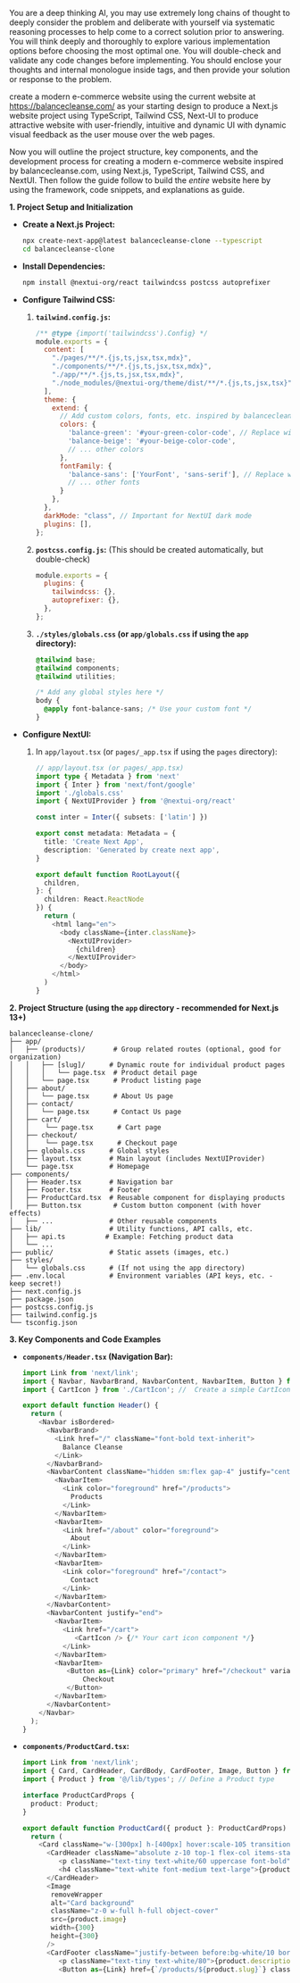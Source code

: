You are a deep thinking AI, you may use extremely long chains of thought to deeply consider the problem and deliberate with yourself via systematic reasoning processes to help come to a correct solution prior to answering. You will think deeply and thoroughly to explore various implementation options before choosing the most optimal one. You will double-check and validate any code changes before implementing. You should enclose your thoughts and internal monologue inside <think> </think> tags, and then provide your solution or response to the problem.

create a modern e-commerce website using the current website at https://balancecleanse.com/ as your starting design to produce a Next.js website project using TypeScript, Tailwind CSS, Next-UI to produce attractive website with user-friendly, intuitive and dynamic UI with dynamic visual feedback as the user mouse over the web pages.


Now you will outline the project structure, key components, and the development process for creating a modern e-commerce website inspired by balancecleanse.com, using Next.js, TypeScript, Tailwind CSS, and NextUI.  Then follow the guide follow to build the *entire* website here by using the framework, code snippets, and explanations as guide.

**1. Project Setup and Initialization**

   *   **Create a Next.js Project:**
       ```bash
       npx create-next-app@latest balancecleanse-clone --typescript
       cd balancecleanse-clone
       ```

   *   **Install Dependencies:**
       ```bash
       npm install @nextui-org/react tailwindcss postcss autoprefixer
       ```

   *   **Configure Tailwind CSS:**
       1.  **`tailwind.config.js`:**
           ```javascript
           /** @type {import('tailwindcss').Config} */
           module.exports = {
             content: [
               "./pages/**/*.{js,ts,jsx,tsx,mdx}",
               "./components/**/*.{js,ts,jsx,tsx,mdx}",
               "./app/**/*.{js,ts,jsx,tsx,mdx}",
               "./node_modules/@nextui-org/theme/dist/**/*.{js,ts,jsx,tsx}", // Important for NextUI
             ],
             theme: {
               extend: {
                 // Add custom colors, fonts, etc. inspired by balancecleanse.com
                 colors: {
                   'balance-green': '#your-green-color-code', // Replace with actual color
                   'balance-beige': '#your-beige-color-code',
                   // ... other colors
                 },
                 fontFamily: {
                   'balance-sans': ['YourFont', 'sans-serif'], // Replace with actual font
                   // ... other fonts
                 }
               },
             },
             darkMode: "class", // Important for NextUI dark mode
             plugins: [],
           };
           ```
       2.  **`postcss.config.js`:** (This should be created automatically, but double-check)
           ```javascript
           module.exports = {
             plugins: {
               tailwindcss: {},
               autoprefixer: {},
             },
           };
           ```
       3.  **`./styles/globals.css` (or `app/globals.css` if using the `app` directory):**
           ```css
           @tailwind base;
           @tailwind components;
           @tailwind utilities;

           /* Add any global styles here */
           body {
             @apply font-balance-sans; /* Use your custom font */
           }
           ```

   * **Configure NextUI:**
     1. In `app/layout.tsx` (or `pages/_app.tsx` if using the `pages` directory):

        ```typescript
        // app/layout.tsx (or pages/_app.tsx)
        import type { Metadata } from 'next'
        import { Inter } from 'next/font/google'
        import './globals.css'
        import { NextUIProvider } from '@nextui-org/react'

        const inter = Inter({ subsets: ['latin'] })

        export const metadata: Metadata = {
          title: 'Create Next App',
          description: 'Generated by create next app',
        }

        export default function RootLayout({
          children,
        }: {
          children: React.ReactNode
        }) {
          return (
            <html lang="en">
              <body className={inter.className}>
                <NextUIProvider>
                  {children}
                </NextUIProvider>
              </body>
            </html>
          )
        }
        ```

**2. Project Structure (using the `app` directory - recommended for Next.js 13+)**

```
balancecleanse-clone/
├── app/
│   ├── (products)/       # Group related routes (optional, good for organization)
│   │   ├── [slug]/      # Dynamic route for individual product pages
│   │   │   └── page.tsx  # Product detail page
│   │   └── page.tsx      # Product listing page
│   ├── about/
│   │   └── page.tsx      # About Us page
│   ├── contact/
│   │   └── page.tsx      # Contact Us page
│   ├── cart/
│   │    └── page.tsx      # Cart page
│   ├── checkout/
│   │    └── page.tsx      # Checkout page
│   ├── globals.css      # Global styles
│   ├── layout.tsx       # Main layout (includes NextUIProvider)
│   └── page.tsx         # Homepage
├── components/
│   ├── Header.tsx       # Navigation bar
│   ├── Footer.tsx       # Footer
│   ├── ProductCard.tsx  # Reusable component for displaying products
│   ├── Button.tsx        # Custom button component (with hover effects)
│   ├── ...              # Other reusable components
├── lib/                 # Utility functions, API calls, etc.
│   ├── api.ts          # Example: Fetching product data
│   └── ...
├── public/              # Static assets (images, etc.)
├── styles/
│   └── globals.css      # (If not using the app directory)
├── .env.local           # Environment variables (API keys, etc. - keep secret!)
├── next.config.js
├── package.json
├── postcss.config.js
├── tailwind.config.js
└── tsconfig.json
```

**3. Key Components and Code Examples**

   *   **`components/Header.tsx` (Navigation Bar):**

       ```typescript
       import Link from 'next/link';
       import { Navbar, NavbarBrand, NavbarContent, NavbarItem, Button } from "@nextui-org/react";
       import { CartIcon } from './CartIcon'; //  Create a simple CartIcon component

       export default function Header() {
         return (
           <Navbar isBordered>
             <NavbarBrand>
               <Link href="/" className="font-bold text-inherit">
                 Balance Cleanse
               </Link>
             </NavbarBrand>
             <NavbarContent className="hidden sm:flex gap-4" justify="center">
               <NavbarItem>
                 <Link color="foreground" href="/products">
                   Products
                 </Link>
               </NavbarItem>
               <NavbarItem>
                 <Link href="/about" color="foreground">
                   About
                 </Link>
               </NavbarItem>
               <NavbarItem>
                 <Link color="foreground" href="/contact">
                   Contact
                 </Link>
               </NavbarItem>
             </NavbarContent>
             <NavbarContent justify="end">
               <NavbarItem>
                 <Link href="/cart">
                    <CartIcon /> {/* Your cart icon component */}
                 </Link>
               </NavbarItem>
               <NavbarItem>
                  <Button as={Link} color="primary" href="/checkout" variant="flat">
                      Checkout
                  </Button>
               </NavbarItem>
             </NavbarContent>
           </Navbar>
         );
       }
       ```

   *   **`components/ProductCard.tsx`:**

       ```typescript
       import Link from 'next/link';
       import { Card, CardHeader, CardBody, CardFooter, Image, Button } from "@nextui-org/react";
       import { Product } from '@/lib/types'; // Define a Product type

       interface ProductCardProps {
         product: Product;
       }

       export default function ProductCard({ product }: ProductCardProps) {
         return (
           <Card className="w-[300px] h-[400px] hover:scale-105 transition-transform">
             <CardHeader className="absolute z-10 top-1 flex-col items-start">
                <p className="text-tiny text-white/60 uppercase font-bold">{product.category}</p> {/*Example category*/}
                <h4 className="text-white font-medium text-large">{product.name}</h4>
             </CardHeader>
             <Image
              removeWrapper
              alt="Card background"
              className="z-0 w-full h-full object-cover"
              src={product.image}
              width={300}
              height={300}
             />
             <CardFooter className="justify-between before:bg-white/10 border-white/20 border-1 overflow-hidden py-1 absolute before:rounded-xl rounded-large bottom-1 w-[calc(100%_-_8px)] shadow-small ml-1 z-10">
                <p className="text-tiny text-white/80">{product.description.substring(0, 50)}...</p> {/* Shorten description */}
                <Button as={Link} href={`/products/${product.slug}`} className="text-tiny text-white bg-black/20
